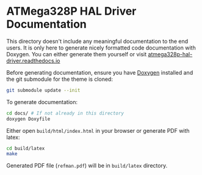 # ATMega328P HAL Driver Documentation

This directory doesn't include any meaningful documentation to the end users. It
is only here to generate nicely formatted code documentation with Doxygen. You
can either generate them yourself or visit
[atmega328p-hal-driver.readthedocs.io](https://atmega328p-hal-driver.readthedocs.io)

Before generating documentation, ensure you have [Doxygen](https://www.doxygen.nl/)
installed and the git submodule for the theme is cloned:

```sh
git submodule update --init
```

To generate documentation:

```sh
cd docs/ # If not already in this directory
doxygen Doxyfile
```

Either open `build/html/index.html` in your browser or generate PDF with latex:

```sh
cd build/latex
make
```

Generated PDF file (`refman.pdf`) will be in `build/latex` directory.
